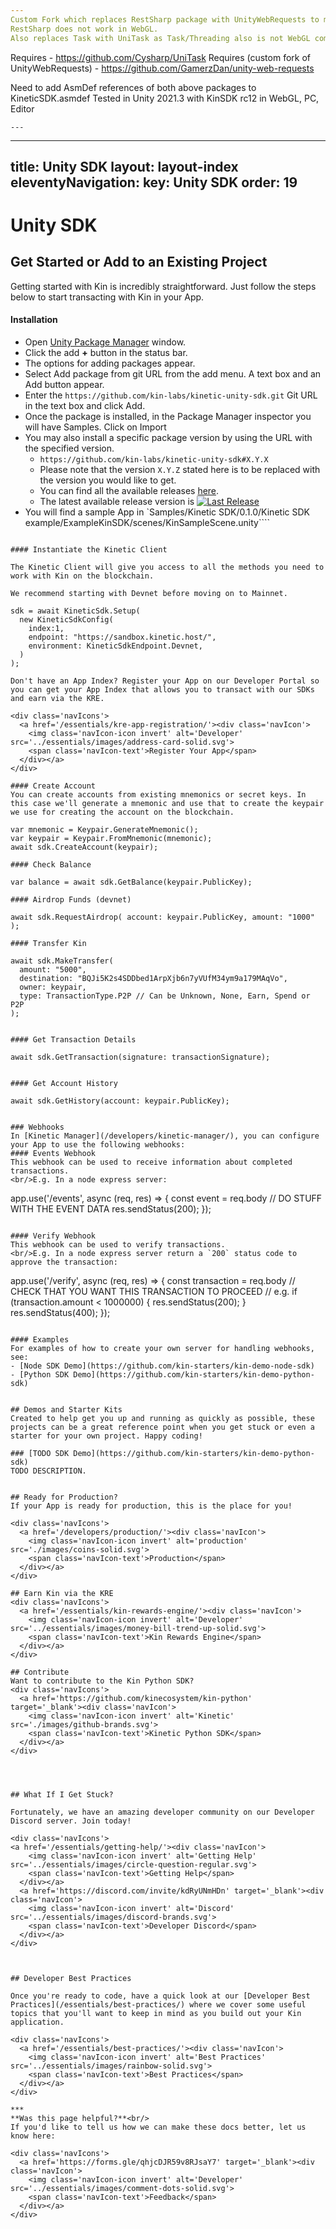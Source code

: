 ```yaml
---
Custom Fork which replaces RestSharp package with UnityWebRequests to make it Unity-oriented and compatible with all Unity platforms, specially WebGL.  
RestSharp does not work in WebGL.
Also replaces Task with UniTask as Task/Threading also is not WebGL compatible

```
Requires - https://github.com/Cysharp/UniTask
Requires (custom fork of UnityWebRequests) - https://github.com/GamerzDan/unity-web-requests

Need to add AsmDef references of both above packages to KineticSDK.asmdef
Tested in Unity 2021.3 with KinSDK rc12 in WebGL, PC, Editor
```
---
```



---
title: Unity SDK
layout: layout-index
eleventyNavigation:
key: Unity SDK
order: 19
---
# Unity SDK

## Get Started or Add to an Existing Project

Getting started with Kin is incredibly straightforward. Just follow the steps below to start transacting with Kin in your App.


#### Installation

* Open [Unity Package Manager](https://docs.unity3d.com/Manual/upm-ui.html) window.
* Click the add **+** button in the status bar.
* The options for adding packages appear.
* Select Add package from git URL from the add menu. A text box and an Add button appear.
* Enter the `https://github.com/kin-labs/kinetic-unity-sdk.git` Git URL in the text box and click Add.
* Once the package is installed, in the Package Manager inspector you will have Samples. Click on Import
* You may also install a specific package version by using the URL with the specified version.
    * `https://github.com/kin-labs/kinetic-unity-sdk#X.Y.X`
    * Please note that the version `X.Y.Z` stated here is to be replaced with the version you would like to get.
    * You can find all the available releases [here](https://github.com/kin-labs/kinetic-unity-sdk/releases).
    * The latest available release version is [![Last Release](https://img.shields.io/github/v/release/kin-labs/kinetic-unity-sdk)](https://github.com/kin-labs/kinetic-unity-sdk/releases/latest)
* You will find a sample App in `Samples/Kinetic SDK/0.1.0/Kinetic SDK example/ExampleKinSDK/scenes/KinSampleScene.unity````
```

#### Instantiate the Kinetic Client

The Kinetic Client will give you access to all the methods you need to work with Kin on the blockchain.

We recommend starting with Devnet before moving on to Mainnet.

```
    sdk = await KineticSdk.Setup(
      new KineticSdkConfig(
        index:1,
        endpoint: "https://sandbox.kinetic.host/",
        environment: KineticSdkEndpoint.Devnet,
      )
    );
```
Don't have an App Index? Register your App on our Developer Portal so you can get your App Index that allows you to transact with our SDKs and earn via the KRE.

<div class='navIcons'>
  <a href='/essentials/kre-app-registration/'><div class='navIcon'>
    <img class='navIcon-icon invert' alt='Developer' src='../essentials/images/address-card-solid.svg'>
    <span class='navIcon-text'>Register Your App</span>
  </div></a>
</div>

#### Create Account
You can create accounts from existing mnemonics or secret keys. In this case we'll generate a mnemonic and use that to create the keypair we use for creating the account on the blockchain.
```
    var mnemonic = Keypair.GenerateMnemonic();
    var keypair = Keypair.FromMnemonic(mnemonic);
    await sdk.CreateAccount(keypair);
```
#### Check Balance
```
    var balance = await sdk.GetBalance(keypair.PublicKey);
```
#### Airdrop Funds (devnet)
```
    await sdk.RequestAirdrop( account: keypair.PublicKey, amount: "1000" );
```
#### Transfer Kin
```
    await sdk.MakeTransfer(
      amount: "5000",
      destination: "BQJi5K2s4SDDbed1ArpXjb6n7yVUfM34ym9a179MAqVo",
      owner: keypair,
      type: TransactionType.P2P // Can be Unknown, None, Earn, Spend or P2P
    );
```

#### Get Transaction Details
```
    await sdk.GetTransaction(signature: transactionSignature);
```

#### Get Account History
```
    await sdk.GetHistory(account: keypair.PublicKey);
```

### Webhooks
In [Kinetic Manager](/developers/kinetic-manager/), you can configure your App to use the following webhooks:
#### Events Webhook
This webhook can be used to receive information about completed transactions.
<br/>E.g. In a node express server:
```
app.use('/events', async (req, res) => {
  const event = req.body
  // DO STUFF WITH THE EVENT DATA
  res.sendStatus(200);
});
```

#### Verify Webhook
This webhook can be used to verify transactions.
<br/>E.g. In a node express server return a `200` status code to approve the transaction:
```
app.use('/verify', async (req, res) => {
  const transaction = req.body
  // CHECK THAT YOU WANT THIS TRANSACTION TO PROCEED
  // e.g.
  if (transaction.amount < 1000000) {
    res.sendStatus(200);
  }
  res.sendStatus(400);
});
```

#### Examples
For examples of how to create your own server for handling webhooks, see:
- [Node SDK Demo](https://github.com/kin-starters/kin-demo-node-sdk)
- [Python SDK Demo](https://github.com/kin-starters/kin-demo-python-sdk)


## Demos and Starter Kits
Created to help get you up and running as quickly as possible, these projects can be a great reference point when you get stuck or even a starter for your own project. Happy coding!

### [TODO SDK Demo](https://github.com/kin-starters/kin-demo-python-sdk)
TODO DESCRIPTION.


## Ready for Production?
If your App is ready for production, this is the place for you!

<div class='navIcons'>
  <a href='/developers/production/'><div class='navIcon'>
    <img class='navIcon-icon invert' alt='production' src='./images/coins-solid.svg'>
    <span class='navIcon-text'>Production</span>
  </div></a>
</div>

## Earn Kin via the KRE
<div class='navIcons'>
  <a href='/essentials/kin-rewards-engine/'><div class='navIcon'>
    <img class='navIcon-icon invert' alt='Developer' src='../essentials/images/money-bill-trend-up-solid.svg'>
    <span class='navIcon-text'>Kin Rewards Engine</span>
  </div></a>
</div>

## Contribute
Want to contribute to the Kin Python SDK?
<div class='navIcons'>
  <a href='https://github.com/kinecosystem/kin-python' target='_blank'><div class='navIcon'>
    <img class='navIcon-icon invert' alt='Kinetic' src='./images/github-brands.svg'>
    <span class='navIcon-text'>Kinetic Python SDK</span>
  </div></a>
</div>




## What If I Get Stuck?

Fortunately, we have an amazing developer community on our Developer Discord server. Join today!

<div class='navIcons'>
<a href='/essentials/getting-help/'><div class='navIcon'>
    <img class='navIcon-icon invert' alt='Getting Help' src='../essentials/images/circle-question-regular.svg'>
    <span class='navIcon-text'>Getting Help</span>
  </div></a>
  <a href='https://discord.com/invite/kdRyUNmHDn' target='_blank'><div class='navIcon'>
    <img class='navIcon-icon invert' alt='Discord' src='../essentials/images/discord-brands.svg'>
    <span class='navIcon-text'>Developer Discord</span>
  </div></a>
</div>



## Developer Best Practices

Once you're ready to code, have a quick look at our [Developer Best Practices](/essentials/best-practices/) where we cover some useful topics that you'll want to keep in mind as you build out your Kin application.

<div class='navIcons'>
  <a href='/essentials/best-practices/'><div class='navIcon'>
    <img class='navIcon-icon invert' alt='Best Practices' src='../essentials/images/rainbow-solid.svg'>
    <span class='navIcon-text'>Best Practices</span>
  </div></a>
</div>

***
**Was this page helpful?**<br/>
If you'd like to tell us how we can make these docs better, let us know here:

<div class='navIcons'>
  <a href='https://forms.gle/qhjcDJR59v8RJsaY7' target='_blank'><div class='navIcon'>
    <img class='navIcon-icon invert' alt='Developer' src='../essentials/images/comment-dots-solid.svg'>
    <span class='navIcon-text'>Feedback</span>
  </div></a>
</div>
